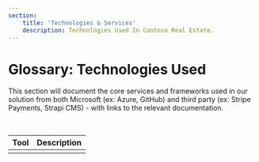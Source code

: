 ```yaml
---
section:
    title: 'Technologies & Services'
    description: Technologies Used In Contoso Real Estate.
---
```


# Glossary: Technologies Used

This section will document the core services and frameworks used in our solution from both Microsoft (ex: Azure, GitHub) and third party (ex: Stripe Payments, Strapi CMS) - with links to the relevant documentation.

<br/>

| Tool | Description |
| --- | --- |
| | |